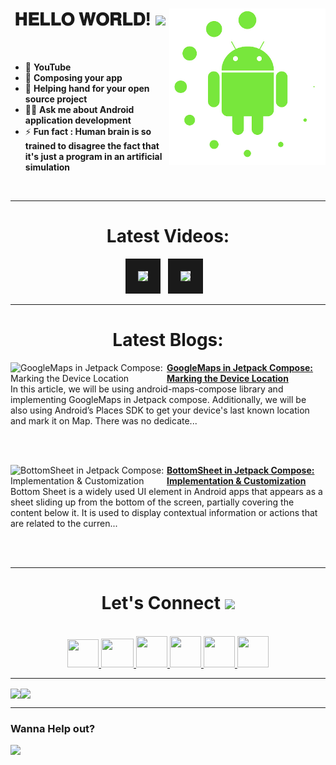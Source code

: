 <!-- intro hello world -->
<h1 align="center">
𝐇𝐄𝐋𝐋𝐎 𝐖𝐎𝐑𝐋𝐃! <img src="GIF/Earth.gif" width="24px">
<img src= "GIF/android_by_deiby_ybied_d3jaevn.gif" height="250px" align="right">
</h1>
<br>

- 💚 **YouTube**
- 🔮 **Composing your app**
- 🤝 **Helping hand for your open source project**
- 👨‍💻 **Ask me about Android application development**
- ⚡ **Fun fact : Human brain is so trained to disagree the fact that it's just a program in an artificial simulation**
<br>


<hr>


<!-- youtube section -->
<h1 align="center">
Latest Videos:
</h1>
<div align = "center">
<!-- YOUTUBE:START --><a href="https://www.youtube.com/watch?v=LiAyPwk4xi0" target="_blank"><img src="https://i.ytimg.com/vi/LiAyPwk4xi0/mqdefault.jpg" height="200px" border="20"></a>&nbsp &nbsp<a href="https://www.youtube.com/watch?v=2A8Ogy95TK8" target="_blank"><img src="https://i.ytimg.com/vi/2A8Ogy95TK8/mqdefault.jpg" height="200px" border="20"></a>&nbsp &nbsp<!-- YOUTUBE:END -->
</div>


<hr>


<h1 align="center">
Latest Blogs:
</h1>
<!-- HASHNODE_BLOG:START -->
<p align="left">
<a href="https://sagar0-0.hashnode.dev/googlemaps" title="GoogleMaps in Jetpack Compose: Marking the Device Location"><img src="https://cdn.hashnode.com/res/hashnode/image/upload/v1679407675120/429c2dcf-1a3b-474e-b511-d0ba6bf0dd85.png" alt="GoogleMaps in Jetpack Compose: Marking the Device Location" width="250px" align="left" /></a>
<a href="https://sagar0-0.hashnode.dev/googlemaps" title="GoogleMaps in Jetpack Compose: Marking the Device Location"><strong>GoogleMaps in Jetpack Compose: Marking the Device Location</strong></a>
<br/> In this article, we will be using android-maps-compose library and implementing GoogleMaps in Jetpack compose. Additionally, we will be also using Android’s Places SDK to get your device's last known location and mark it on Map.
There was no dedicate... </p> <br/> <br/>
<p align="left">
<a href="https://sagar0-0.hashnode.dev/bottomsheet" title="BottomSheet in Jetpack Compose: Implementation & Customization"><img src="https://cdn.hashnode.com/res/hashnode/image/upload/v1678637009397/1720b696-7672-4008-b2dd-225e0ec6cfea.png" alt="BottomSheet in Jetpack Compose: Implementation & Customization" width="250px" align="left" /></a>
<a href="https://sagar0-0.hashnode.dev/bottomsheet" title="BottomSheet in Jetpack Compose: Implementation & Customization"><strong>BottomSheet in Jetpack Compose: Implementation & Customization</strong></a>
<br/> Bottom Sheet is a widely used UI element in Android apps that appears as a sheet sliding up from the bottom of the screen, partially covering the content below it. It is used to display contextual information or actions that are related to the curren... </p> <br/> <br/>
<!-- HASHNODE_BLOG:END -->
  
  
<hr>


<!-- connect section -->
<h1 align="center">
Let's Connect <img src="GIF/Handshake.gif" width="24px">
</h1>
<div align="center">
<p align="center">
  <br>
  <a href="https://www.youtube.com/channel/UCbXjqGX2O0UW12AIboO2Psw" target="_blank">
    <code><img  height="45" width="50" src="https://brandslogos.com/wp-content/uploads/images/large/youtube-icon-logo.png"></code>
  </a>
  <a href="mailto:sagar.0dev@gmail.com" target="_blank">
    <code><img height="46" width="52" src="https://logos-world.net/wp-content/uploads/2020/11/Gmail-Logo.png"></code>
  </a>
  <a href="https://twitter.com/sagar0_o" target="_blank">
    <code><img height="50" width="50" src="https://www.freepnglogos.com/uploads/twitter-logo-png/twitter-logo-vector-png-clipart-1.png"></code>
  </a>
  <a href="https://www.linkedin.com/in/sagar0-0malhotra/" target="_blank">
    <code><img height="50" width="50" src="https://cdn-icons-png.flaticon.com/512/174/174857.png"></code>
  </a>
  <a href="https://dev.to/sagar0_0" target="_blank">
    <code><img height="50" width="50" src="https://iconape.com/wp-content/files/hl/53010/svg/devto.svg"></code>
  </a>
  <a href="https://www.instagram.com/_sagar_malhotra_/" target="_blank">
    <code><img height="50" width="50" src="http://assets.stickpng.com/images/580b57fcd9996e24bc43c521.png"></code>
  </a>
</p>
</div>


<hr>


<img align="center" height="150px" src="https://github-readme-streak-stats.herokuapp.com/?user=Sagar0-0&theme=dark&hide_border=true"><img align="center" height="160px" src="https://github-readme-stats.vercel.app/api?username=Sagar0-0&show_icons=true&hide_border=true&title_color=94b4a4&amp&icon_color=FFFFFF&amp&text_color=FFFFFF&amp&bg_color=000000&count_private=true&include_all_commits=true">


<hr>


### Wanna Help out?
<a href="https://www.buymeacoffee.com/0sagar0">
  <img src="https://user-images.githubusercontent.com/85388413/197355117-e4a5f6e7-44ee-4303-adb8-3ef39cd18246.jpg" width=200px>
</a>
